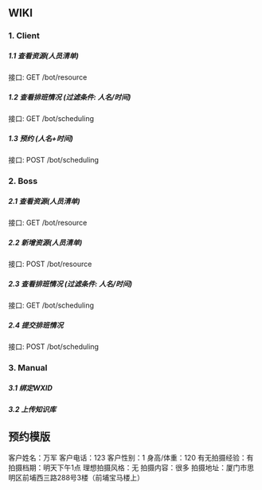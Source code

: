 WIKI
----

### 1. Client

##### 1.1 查看资源(人员清单)
接口: GET /bot/resource

##### 1.2 查看排班情况 (过滤条件: 人名/时间)
接口: GET /bot/scheduling

##### 1.3 预约 (人名+时间)
接口: POST /bot/scheduling

### 2. Boss

##### 2.1 查看资源(人员清单)
接口: GET /bot/resource

##### 2.2 新增资源(人员清单)
接口: POST /bot/resource

##### 2.3 查看排班情况 (过滤条件: 人名/时间)
接口: GET /bot/scheduling

##### 2.4 提交排班情况
接口: POST /bot/scheduling

### 3. Manual

##### 3.1 绑定WXID

##### 3.2 上传知识库

## 预约模版

客户姓名：万军
客户电话：123
客户性别：1
身高/体重：120
有无拍摄经验：有
拍摄档期：明天下午1点
理想拍摄风格：无
拍摄内容：很多
拍摄地址：厦门市思明区前埔西三路288号3楼（前埔宝马楼上）

